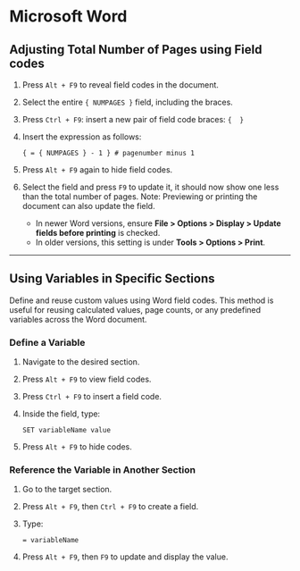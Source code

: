 # Microsoft Word

## Adjusting Total Number of Pages using Field codes

1. Press `Alt + F9` to reveal field codes in the document.
2. Select the entire `{ NUMPAGES }` field, including the braces.
3. Press `Ctrl + F9`: insert a new pair of field code braces: `{  }`
4. Insert the expression as follows:

    ```text
    { = { NUMPAGES } - 1 } # pagenumber minus 1
    ```

5. Press `Alt + F9` again to hide field codes.
6. Select the field and press `F9` to update it, it should now show one less than the total number of pages.
    Note:  Previewing or printing the document can also update the field.
    - In newer Word versions, ensure **File > Options > Display > Update fields before printing** is checked.
    - In older versions, this setting is under **Tools > Options > Print**.

---

## Using Variables in Specific Sections

Define and reuse custom values using Word field codes. This method is useful for reusing calculated values, page counts, or any predefined variables across the Word document.

### Define a Variable

1. Navigate to the desired section.
2. Press `Alt + F9` to view field codes.
3. Press `Ctrl + F9` to insert a field code.
4. Inside the field, type:

    ```text
    SET variableName value
    ```

5. Press `Alt + F9` to hide codes.

### Reference the Variable in Another Section

1. Go to the target section.
2. Press `Alt + F9`, then `Ctrl + F9` to create a field.
3. Type:

    ```text
    = variableName
    ```

4. Press `Alt + F9`, then `F9` to update and display the value.
